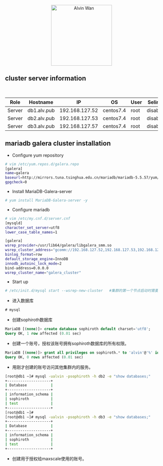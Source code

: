 <p align='center'> <a href='https://github.com/alvinwancn' target="_blank"> <img src='https://github.com/AlvinWanCN/life-record/raw/master/images/etlucency.png' alt='Alvin Wan' width=200></a></p>


## cluster server information

<html>
<table>
    <thead>
        <th>Role</th>
        <th>Hostname</th>
        <th>IP</th>
        <th>OS</th>
        <th>User</th>
        <th>Selinux</th>
        <th>Firewalld</th>
    </thead>
    <tr>
        <td>Server</td>
        <td>db1.alv.pub</td>
        <td>192.168.127.52</td>
        <td>centos7.4</td>
        <td>root</td>
        <td>disabled</td>
        <td>disabled</td>
    </tr>
    <tr>
        <td>Server</td>
        <td>db2.alv.pub</td>
        <td>192.168.127.53</td>
        <td>centos7.4</td>
        <td>root</td>
        <td>disabled</td>
        <td>disabled</td>
    </tr>
    <tr>
        <td>Server</td>
        <td>db3.alv.pub</td>
        <td>192.168.127.57</td>
        <td>centos7.4</td>
        <td>root</td>
        <td>disabled</td>
        <td>disabled</td>
    </tr>
</table>
 </html>



## mariadb galera cluster installation

- Configure yum repository 
```bash
# vim /etc/yum.repos.d/galera.repo 
[galera]
name=galera
baseurl=http://mirrors.tuna.tsinghua.edu.cn/mariadb/mariadb-5.5.57/yum/centos7-amd64/
gpgcheck=0
```

- Install  MariaDB-Galera-server 
```bash
# yum install MariaDB-Galera-server -y
```

- Configure mariadb
```bash
# vim /etc/my.cnf.d/server.cnf
[mysqld]
character_set_server=utf8
lower_case_table_names=1

[galera]
wsrep_provider=/usr/lib64/galera/libgalera_smm.so
wsrep_cluster_address="gcomm://192.168.127.52,192.168.127.53,192.168.127.57"
binlog_format=row
default_storage_engine=InnoDB
innodb_autoinc_lock_mode=2
bind-address=0.0.0.0
wsrep_cluster_name="galera_cluster"
```

- Start up
```bash
# /etc/init.d/mysql start --wsrep-new-cluster   #集群的第一个节点启动时需要加--wsrep-new-cluster 参数，其他节点接下来启动时不需要加。
```

- 进入数据库
```sql
# mysql
```

- 创建sophiroth数据库

```sql
MariaDB [(none)]> create database sophiroth default charset='utf8';
Query OK, 1 row affected (0.01 sec)

```
- 创建一个账号，授权该账号拥有sophiroth数据库的所有权限。
```sql
MariaDB [(none)]> grant all privileges on sophiroth.* to 'alvin'@'%' identified by 'sophiroth';
Query OK, 0 rows affected (0.01 sec)

```

- 用刚才创建的账号访问其他集群内的服务。

```bash
[root@db1 ~]# mysql -ualvin -psophiroth -h db2 -e "show databases;"
+--------------------+
| Database           |
+--------------------+
| information_schema |
| sophiroth          |
| test               |
+--------------------+
[root@db1 ~]# 
[root@db1 ~]# mysql -ualvin -psophiroth -h db3 -e "show databases;"
+--------------------+
| Database           |
+--------------------+
| information_schema |
| sophiroth          |
| test               |
+--------------------+

```

- 创建用于授权给maxscale使用的账号。



